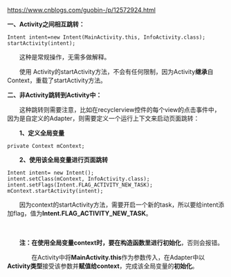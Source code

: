 https://www.cnblogs.com/guobin-/p/12572924.html

**一、Activity之间相互跳转：**



```
Intent intent=new Intent(MainActivity.this, InfoActivity.class);
startActivity(intent);
```

　　这种是常规操作，无需多做解释。

　　使用 Activity的startActivity方法，不会有任何限制，因为Activity**继承**自Context，重载了startActivity方法。

**二、非Activity跳转到Activity中：**

　　这种跳转则需要注意，比如在recyclerview控件的每个view的点击事件中，因为是自定义的Adapter，则需要定义一个运行上下文来启动页面跳转：

　　**1、定义全局变量**



```
private Context mContext;
```

　　**2、使用该全局变量进行页面跳转**



```
Intent intent= new Intent();
intent.setClass(mContext, InfoActivity.class);
intent.setFlags(Intent.FLAG_ACTIVITY_NEW_TASK);
mContext.startActivity(intent);
```

　　因为context的startActivity方法，需要开启一个新的task，所以要给intent添加flag，值为**Intent.FLAG_ACTIVITY_NEW_TASK**。

　　

　　**注：**在使用全局变量context时，要**在构造函数里进行初始化**，否则会报错。

　　　　在Activity中将**MainActivity.this**作为参数传入，在Adapter中以**Activity类型**接受该参数并**赋值给context**，完成该全局变量的**初始化**。
